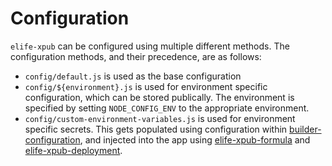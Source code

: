 # Configuration

`elife-xpub` can be configured using multiple different methods. The configuration methods, and their precedence, are as follows:

- `config/default.js` is used as the base configuration
- `config/${environment}.js` is used for environment specific configuration, which can be stored publically. The environment is specified by setting `NODE_CONFIG_ENV` to the appropriate environment.
- `config/custom-environment-variables.js` is used for environment specific secrets. This gets populated using configuration within [builder-configuration](https://github.com/elifesciences/builder-configuration), and injected into the app using [elife-xpub-formula](https://github.com/elifesciences/elife-xpub-formula) and [elife-xpub-deployment](https://github.com/elifesciences/elife-xpub-deployment).
